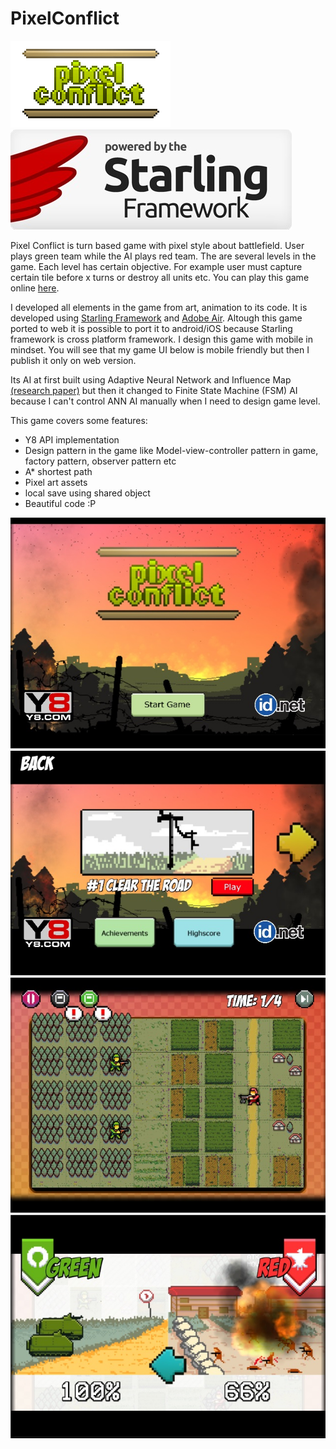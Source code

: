# PixelConflict
![pixel conflict](title.png)  
![starling](starling.jpg)

Pixel Conflict is turn based game with pixel style about battlefield. User plays green team while the AI plays red team. The are several levels in the game. Each level has certain objective. For example user must capture certain tile before x turns or destroy all units etc. You can play this game online [here](http://www.y8.com/games/pixel_conflict).

I developed all elements in the game from art, animation to its code. It is developed using [Starling Framework](http://gamua.com/starling/) and [Adobe Air](http://www.adobe.com/products/air.html). Altough this game ported to web it is possible to port it to android/iOS because Starling framework is cross platform framework. I design this game with mobile in mindset. You will see that my game UI below is mobile friendly but then I publish it only on web version. 

Its AI at first built using Adaptive Neural Network and Influence Map [(research paper)](http://https://www.aaai.org/Papers/AIIDE/2008/AIIDE08-027.pdf]) but then it changed to Finite State Machine (FSM) AI because I can't control ANN AI manually when I need to design game level.

This game covers some features:
- Y8 API implementation
- Design pattern in the game like Model-view-controller pattern in game, factory pattern, observer pattern etc
- A* shortest path 
- Pixel art assets
- local save using shared object
- Beautiful code :P


![screenshot 1](pic1.jpg "Screenshot 1")
![screenshot 2](pic2.jpg "Screenshot 2")
![screenshot 3](pic3.jpg "Screenshot 3")
![screenshot 4](pic4.jpg "Screenshot 4")

